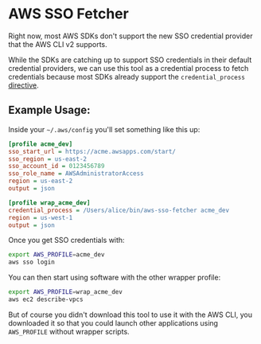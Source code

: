 # AWS SSO Fetcher

Right now, most AWS SDKs don't support the new SSO credential
provider that the AWS CLI v2 supports.

While the SDKs are catching up to support SSO credentials in their
default credential providers, we can use this tool as a credential
process to fetch credentials because most SDKs already support the
`credential_process` [directive](https://docs.aws.amazon.com/cli/latest/userguide/cli-configure-sourcing-external.html).

## Example Usage:

Inside your `~/.aws/config` you'll set something like this up:

```ini
[profile acme_dev]
sso_start_url = https://acme.awsapps.com/start/
sso_region = us-east-2
sso_account_id = 0123456789
sso_role_name = AWSAdministratorAccess
region = us-east-2
output = json

[profile wrap_acme_dev]
credential_process = /Users/alice/bin/aws-sso-fetcher acme_dev
region = us-west-1
output = json

```

Once you get SSO credentials with:

```bash
export AWS_PROFILE=acme_dev
aws sso login
```

You can then start using software with the other wrapper profile:

```bash
export AWS_PROFILE=wrap_acme_dev
aws ec2 describe-vpcs
```

But of course you didn't download this tool to use it with the
AWS CLI, you downloaded it so that you could launch other applications
using `AWS_PROFILE` without wrapper scripts.
